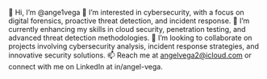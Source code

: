 👋 Hi, I’m @ange1vega
👀 I’m interested in cybersecurity, with a focus on digital forensics, proactive threat detection, and incident response.
🌱 I’m currently enhancing my skills in cloud security, penetration testing, and advanced threat detection methodologies.
💞️ I’m looking to collaborate on projects involving cybersecurity analysis, incident response strategies, and innovative security solutions.
📫 Reach me at angelvega2@icloud.com or connect with me on LinkedIn at in/angel-vega.

<!---
ange1vega/ange1vega is a ✨ special ✨ repository because its `README.md` (this file) appears on your GitHub profile.
You can click the Preview link to take a look at your changes.
--->
